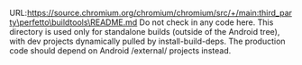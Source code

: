URL:https://source.chromium.org/chromium/chromium/src/+/main:third_party\perfetto\buildtools\README.md
Do not check in any code here.
This directory is used only for standalone builds (outside of the Android tree),
with dev projects dynamically pulled by install-build-deps.
The production code should depend on Android /external/ projects instead.
